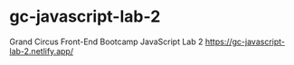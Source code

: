# gc-javascript-lab-2
Grand Circus Front-End Bootcamp JavaScript Lab 2
https://gc-javascript-lab-2.netlify.app/
